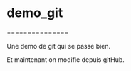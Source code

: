 # demo_git
===============

Une demo de git qui se passe bien.

Et maintenant on modifie depuis gitHub.
